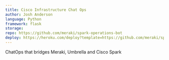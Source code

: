 ```yaml
---
title: Cisco Infrastructure Chat Ops
author: Josh Anderson
language: Python
framework: flask
storage:
repo: https://github.com/meraki/spark-operations-bot
deploy: https://heroku.com/deploy?template=https://github.com/meraki/spark-operations-bot/
---
```


ChatOps that bridges Meraki, Umbrella and Cisco Spark

